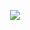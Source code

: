 <p align="center">
<img src="https://raw.githubusercontent.com/maxmcd/maxmcd/master/comet-globe.svg" />
</p>
